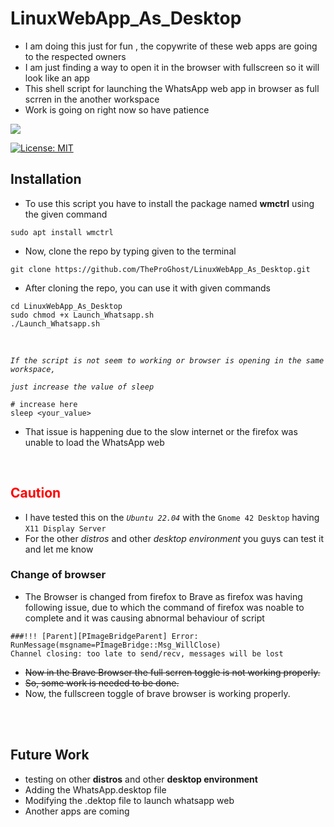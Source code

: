 # LinuxWebApp_As_Desktop
* I am doing this just for fun , the copywrite of these web apps are going to the respected owners
* I am just finding a way to open it in the browser with fullscreen so it will look like an app
* This shell script for launching the WhatsApp web app in browser as full scrren in the another workspace 
* Work is going on right now so have patience
<div align=centre>
<img src="https://visitor-badge.laobi.icu/badge?page_id=TheProGhost.LinuxWebApp_As_Desktop&left_text=Page%20Views"> 

[![License: MIT](https://img.shields.io/badge/License-MIT-brightgreen.svg)](https://opensource.org/licenses/MIT)
</div>

## Installation
* To use this script you have to install the package named __wmctrl__ using the given command
``` 
sudo apt install wmctrl
``` 
* Now, clone the repo by typing given to the terminal
```
git clone https://github.com/TheProGhost/LinuxWebApp_As_Desktop.git
```
* After cloning the repo, you can use it with given commands
```
cd LinuxWebApp_As_Desktop
sudo chmod +x Launch_Whatsapp.sh
./Launch_Whatsapp.sh
```
<br/>

_`If the script is not seem to working or browser is opening in the same workspace,`_
<br/>

_`just increase the value of sleep`_
<br/>

``` 
# increase here
sleep <your_value>
```
* That issue is happening due to the slow internet or the firefox was unable to load the WhatsApp web
<br/>


## <span style="color: red"> Caution </span>
* I have tested this on the _`Ubuntu 22.04`_ with the `Gnome 42 Desktop` having `X11 Display Server `
* For the other _distros_ and other _desktop environment_ you guys can test it and let me know

### Change of browser
* The Browser is changed from firefox to Brave as firefox was having following issue, due to which the command of firefox was noable to complete and it was causing abnormal behaviour of script
```
###!!! [Parent][PImageBridgeParent] Error: RunMessage(msgname=PImageBridge::Msg_WillClose) 
Channel closing: too late to send/recv, messages will be lost

```

* ~~Now in the Brave Browser the full scrren toggle is not working properly.~~ 
* ~~So, some work is needed to be done.~~
* Now, the fullscreen toggle of brave browser is working properly. 
<br/>
<br/>

## Future Work
* testing on other __distros__ and other __desktop environment__
* Adding the WhatsApp.desktop file 
* Modifying the .dektop file to launch whatsapp web
* Another apps are coming 
